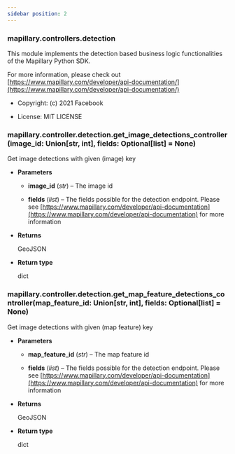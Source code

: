 ```yaml
---
sidebar position: 2
---
```



### mapillary.controllers.detection

This module implements the detection based business logic functionalities of the Mapillary
Python SDK.

For more information, please check out [https://www.mapillary.com/developer/api-documentation/](https://www.mapillary.com/developer/api-documentation/)


* Copyright: (c) 2021 Facebook


* License: MIT LICENSE


### mapillary.controller.detection.get_image_detections_controller(image_id: Union[str, int], fields: Optional[list] = None)
Get image detections with given (image) key


* **Parameters**

    
    * **image_id** (*str*) – The image id


    * **fields** (*list*) – The fields possible for the detection endpoint. Please see
    [https://www.mapillary.com/developer/api-documentation](https://www.mapillary.com/developer/api-documentation) for more information



* **Returns**

    GeoJSON



* **Return type**

    dict



### mapillary.controller.detection.get_map_feature_detections_controller(map_feature_id: Union[str, int], fields: Optional[list] = None)
Get image detections with given (map feature) key


* **Parameters**

    
    * **map_feature_id** (*str*) – The map feature id


    * **fields** (*list*) – The fields possible for the detection endpoint. Please see
    [https://www.mapillary.com/developer/api-documentation](https://www.mapillary.com/developer/api-documentation) for more information



* **Returns**

    GeoJSON



* **Return type**

    dict

